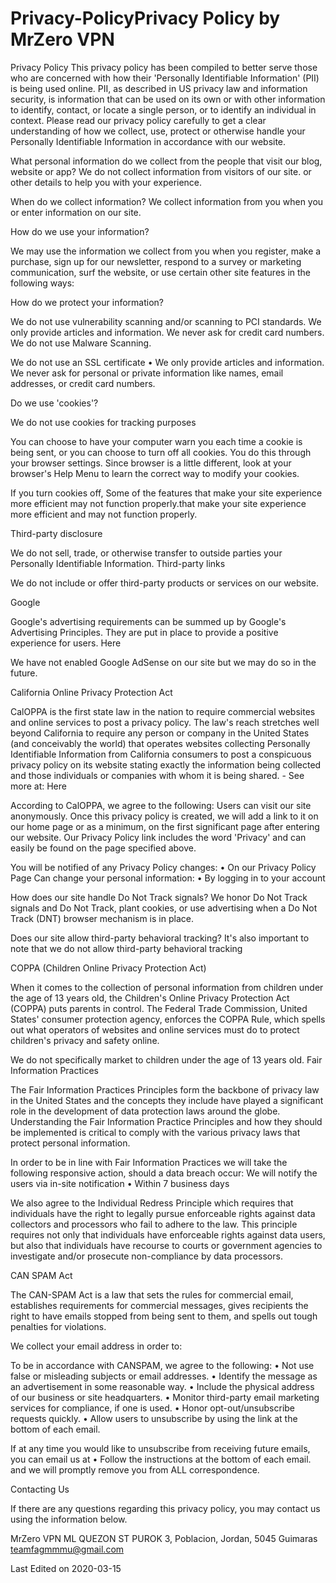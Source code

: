 # Privacy-PolicyPrivacy Policy by MrZero VPN
Privacy Policy
This privacy policy has been compiled to better serve those who are concerned with how their 'Personally Identifiable Information' (PII) is being used online. PII, as described in US privacy law and information security, is information that can be used on its own or with other information to identify, contact, or locate a single person, or to identify an individual in context. Please read our privacy policy carefully to get a clear understanding of how we collect, use, protect or otherwise handle your Personally Identifiable Information in accordance with our website.


What personal information do we collect from the people that visit our blog, website or app?
We do not collect information from visitors of our site. or other details to help you with your experience.


When do we collect information?
We collect information from you when you or enter information on our site.


How do we use your information?

We may use the information we collect from you when you register, make a purchase, sign up for our newsletter, respond to a survey or marketing communication, surf the website, or use certain other site features in the following ways:

How do we protect your information?

We do not use vulnerability scanning and/or scanning to PCI standards. We only provide articles and information. We never ask for credit card numbers. We do not use Malware Scanning.

We do not use an SSL certificate
• We only provide articles and information. We never ask for personal or private information like names, email addresses, or credit card numbers.


Do we use 'cookies'?

We do not use cookies for tracking purposes

You can choose to have your computer warn you each time a cookie is being sent, or you can choose to turn off all cookies. You do this through your browser settings. Since browser is a little different, look at your browser's Help Menu to learn the correct way to modify your cookies.

If you turn cookies off, Some of the features that make your site experience more efficient may not function properly.that make your site experience more efficient and may not function properly.


Third-party disclosure

We do not sell, trade, or otherwise transfer to outside parties your Personally Identifiable Information.
Third-party links

We do not include or offer third-party products or services on our website.


Google

Google's advertising requirements can be summed up by Google's Advertising Principles. They are put in place to provide a positive experience for users. Here

We have not enabled Google AdSense on our site but we may do so in the future.


California Online Privacy Protection Act

CalOPPA is the first state law in the nation to require commercial websites and online services to post a privacy policy. The law's reach stretches well beyond California to require any person or company in the United States (and conceivably the world) that operates websites collecting Personally Identifiable Information from California consumers to post a conspicuous privacy policy on its website stating exactly the information being collected and those individuals or companies with whom it is being shared. - See more at: Here

According to CalOPPA, we agree to the following: Users can visit our site anonymously. Once this privacy policy is created, we will add a link to it on our home page or as a minimum, on the first significant page after entering our website. Our Privacy Policy link includes the word 'Privacy' and can easily be found on the page specified above.

You will be notified of any Privacy Policy changes:
• On our Privacy Policy Page
Can change your personal information:
• By logging in to your account

How does our site handle Do Not Track signals? We honor Do Not Track signals and Do Not Track, plant cookies, or use advertising when a Do Not Track (DNT) browser mechanism is in place.

Does our site allow third-party behavioral tracking? It's also important to note that we do not allow third-party behavioral tracking

COPPA (Children Online Privacy Protection Act)

When it comes to the collection of personal information from children under the age of 13 years old, the Children's Online Privacy Protection Act (COPPA) puts parents in control. The Federal Trade Commission, United States' consumer protection agency, enforces the COPPA Rule, which spells out what operators of websites and online services must do to protect children's privacy and safety online.

We do not specifically market to children under the age of 13 years old.
Fair Information Practices

The Fair Information Practices Principles form the backbone of privacy law in the United States and the concepts they include have played a significant role in the development of data protection laws around the globe. Understanding the Fair Information Practice Principles and how they should be implemented is critical to comply with the various privacy laws that protect personal information.

In order to be in line with Fair Information Practices we will take the following responsive action, should a data breach occur: We will notify the users via in-site notification
• Within 7 business days

We also agree to the Individual Redress Principle which requires that individuals have the right to legally pursue enforceable rights against data collectors and processors who fail to adhere to the law. This principle requires not only that individuals have enforceable rights against data users, but also that individuals have recourse to courts or government agencies to investigate and/or prosecute non-compliance by data processors.

CAN SPAM Act

The CAN-SPAM Act is a law that sets the rules for commercial email, establishes requirements for commercial messages, gives recipients the right to have emails stopped from being sent to them, and spells out tough penalties for violations.

We collect your email address in order to:

To be in accordance with CANSPAM, we agree to the following:
• Not use false or misleading subjects or email addresses.
• Identify the message as an advertisement in some reasonable way.
• Include the physical address of our business or site headquarters.
• Monitor third-party email marketing services for compliance, if one is used.
• Honor opt-out/unsubscribe requests quickly.
• Allow users to unsubscribe by using the link at the bottom of each email.

If at any time you would like to unsubscribe from receiving future emails, you can email us at
• Follow the instructions at the bottom of each email. and we will promptly remove you from ALL correspondence.


Contacting Us

If there are any questions regarding this privacy policy, you may contact us using the information below.

MrZero VPN
ML QUEZON ST PUROK 3, Poblacion, Jordan, 5045 Guimaras
teamfagmmmu@gmail.com

Last Edited on 2020-03-15
